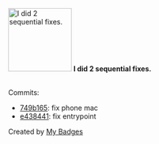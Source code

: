<img src="https://my-badges.github.io/my-badges/fix-2.png" alt="I did 2 sequential fixes." title="I did 2 sequential fixes." width="128">
<strong>I did 2 sequential fixes.</strong>
<br><br>

Commits:

- <a href="https://github.com/ankudinov/aclabs/commit/749b1651ba0f56336769bf377db0789d0e0bd1e5">749b165</a>: fix phone mac
- <a href="https://github.com/ankudinov/aclabs/commit/e4384412bdafb431713d8d1f811d051e2708c490">e438441</a>: fix entrypoint


Created by <a href="https://github.com/my-badges/my-badges">My Badges</a>